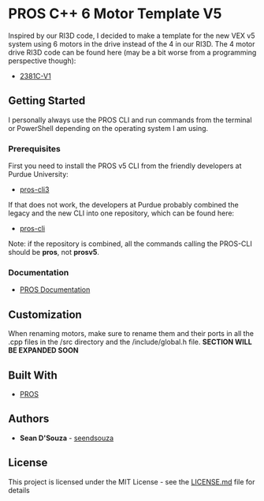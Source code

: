 # PROS C++ 6 Motor Template V5

Inspired by our RI3D code, I decided to make a template for the new VEX v5 system using 6 motors in the drive instead of the 4 in our RI3D. The 4 motor drive RI3D code can be found here (may be a bit worse from a programming perspective though):
* [2381C-V1](https://github.com/seendsouza/2381C-V1)

## Getting Started

I personally always use the PROS CLI and run commands from the terminal or PowerShell depending on the operating system I am using. 

### Prerequisites

First you need to install the PROS v5 CLI from the friendly developers at Purdue University:
* [pros-cli3](https://github.com/purduesigbots/pros-cli3/)

If that does not work, the developers at Purdue probably combined the legacy and the new CLI into one repository, which can be found here:
* [pros-cli](https://github.com/purduesigbots/pros-cli3/)

Note: if the repository is combined, all the commands calling the PROS-CLI should be **pros**, not **prosv5**.

### Documentation

* [PROS Documentation](https://pros.cs.purdue.edu/v5/)

## Customization

When renaming motors, make sure to rename them and their ports in all the .cpp files in the /src directory and the /include/global.h file.
**SECTION WILL BE EXPANDED SOON**

## Built With

* [PROS](https://github.com/purduesigbots/pros)

## Authors

* **Sean D'Souza** - [seendsouza](https://github.com/seendsouza)

## License

This project is licensed under the MIT License - see the [LICENSE.md](LICENSE.md) file for details
